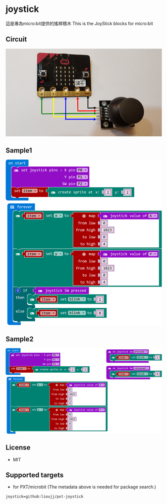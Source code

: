 # joystick

這是專為micro:bit提供的搖桿積木
This is the JoyStick blocks for micro:bit

## Circuit
![image](circuit.png)

## Sample1
![image](sample1.png)
## Sample2
![image](sample2.png)

## License

* MIT

## Supported targets

* for PXT/microbit
(The metadata above is needed for package search.)

```package
joystick=github:lioujj/pxt-joystick
```
